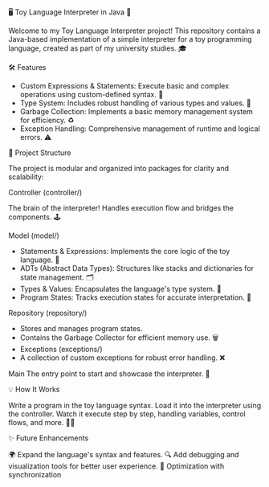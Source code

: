 🖥️ Toy Language Interpreter in Java 🚀

Welcome to my Toy Language Interpreter project! This repository contains a Java-based implementation of a simple interpreter for a toy programming language, created as part of my university studies. 🎓

🛠️ Features

- Custom Expressions & Statements: Execute basic and complex operations using custom-defined syntax. 🧩
- Type System: Includes robust handling of various types and values. 🔧
- Garbage Collection: Implements a basic memory management system for efficiency. ♻️
- Exception Handling: Comprehensive management of runtime and logical errors. ⚠️

📂 Project Structure

The project is modular and organized into packages for clarity and scalability:

Controller (controller/)

The brain of the interpreter! Handles execution flow and bridges the components. 🕹️

Model (model/)

- Statements & Expressions: Implements the core logic of the toy language. 📜
- ADTs (Abstract Data Types): Structures like stacks and dictionaries for state management. 🗂️
- Types & Values: Encapsulates the language's type system. 🔢
- Program States: Tracks execution states for accurate interpretation. 🧮

Repository (repository/)

- Stores and manages program states.
- Contains the Garbage Collector for efficient memory use. 🗑️
- Exceptions (exceptions/)
- A collection of custom exceptions for robust error handling. ❌

Main
The entry point to start and showcase the interpreter. 🚪

💡 How It Works

Write a program in the toy language syntax.
Load it into the interpreter using the controller.
Watch it execute step by step, handling variables, control flows, and more. 🧑‍💻

✨ Future Enhancements

🌍 Expand the language's syntax and features.
🔍 Add debugging and visualization tools for better user experience.
🧹 Optimization with synchronization
